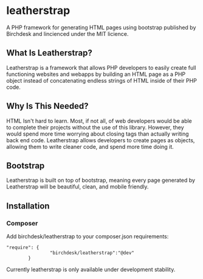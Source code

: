 # leatherstrap
A PHP framework for generating HTML pages using bootstrap published by Birchdesk and lincienced under the MIT licience.
## What Is Leatherstrap?
Leatherstrap is a framework that allows PHP developers to easily create full functioning websites and webapps by building an HTML page as a PHP object instead of concatenating endless strings of HTML inside of their PHP code.
## Why Is This Needed?
HTML Isn't hard to learn. Most, if not all, of web developers would be able to complete their projects without the use of this library. However, they would spend more time worrying about closing tags than actually writing back end code. Leatherstrap allows developers to create pages as objects, allowing them to write cleaner code, and spend more time doing it.
## Bootstrap
Leatherstrap is built on top of bootstrap, meaning every page generated by Leatherstrap will be beautiful, clean, and mobile friendly.
## Installation
### Composer
Add birchdesk/leatherstrap to your composer.json requirements:
```console       
"require": {
                "birchdesk/leatherstrap":"@dev"
        }
```
Currently leatherstrap is only available under development stability.
